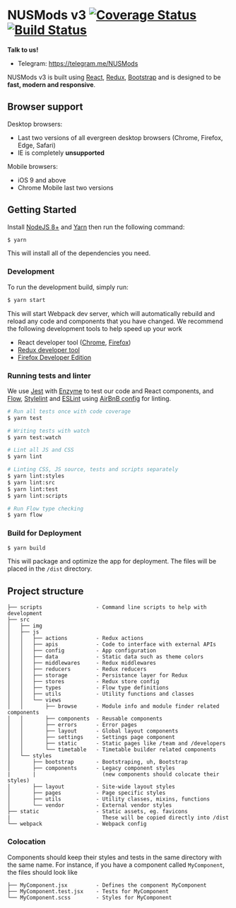 # NUSMods v3 [![Coverage Status](https://coveralls.io/repos/github/nusmodifications/nusmods/badge.svg?branch=master)](https://coveralls.io/github/nusmodifications/nusmods?branch=master) [![Build Status](https://travis-ci.org/nusmodifications/nusmods.svg?branch=hello-team-yijiang)](https://travis-ci.org/nusmodifications/nusmods)

**Talk to us!**

- Telegram: https://telegram.me/NUSMods

NUSMods v3 is built using [React][react], [Redux][redux], [Bootstrap][bootstrap] and is designed to be **fast, modern and responsive**. 

## Browser support 

Desktop browsers: 

- Last two versions of all evergreen desktop browsers (Chrome, Firefox, Edge, Safari) 
- IE is completely **unsupported** 

Mobile browsers: 

- iOS 9 and above 
- Chrome Mobile last two versions 

## Getting Started

Install [NodeJS 8+](https://nodejs.org/en/) and [Yarn](https://yarnpkg.com/en/docs/install) then run the following command:

```sh
$ yarn
```

This will install all of the dependencies you need. 

### Development

To run the development build, simply run:

```sh
$ yarn start
```

This will start Webpack dev server, which will automatically rebuild and reload any code and components that you have changed. We recommend the following development tools to help speed up your work 

- React developer tool ([Chrome](https://chrome.google.com/webstore/detail/react-developer-tools/fmkadmapgofadopljbjfkapdkoienihi), [Firefox](https://addons.mozilla.org/firefox/addon/react-devtools/))
- [Redux developer tool](http://extension.remotedev.io/#installation)
- [Firefox Developer Edition](https://www.mozilla.org/en-US/firefox/developer/)

### Running tests and linter

We use [Jest][jest] with [Enzyme][enzyme] to test our code and React components, and [Flow][flow], [Stylelint][stylelint] and [ESLint][eslint] using [AirBnB config][eslint-airbnb] for linting. 

```sh
# Run all tests once with code coverage
$ yarn test

# Writing tests with watch
$ yarn test:watch

# Lint all JS and CSS
$ yarn lint

# Linting CSS, JS source, tests and scripts separately 
$ yarn lint:styles 
$ yarn lint:src
$ yarn lint:test
$ yarn lint:scripts

# Run Flow type checking
$ yarn flow
```

### Build for Deployment

```sh
$ yarn build
```

This will package and optimize the app for deployment. The files will be placed in the `/dist` directory.  

## Project structure 

```
├── scripts                 - Command line scripts to help with development
├── src
│   ├── img
│   ├── js
│   │   ├── actions         - Redux actions
│   │   ├── apis            - Code to interface with external APIs
│   │   ├── config          - App configuration 
│   │   ├── data            - Static data such as theme colors 
│   │   ├── middlewares     - Redux middlewares 
│   │   ├── reducers        - Redux reducers
│   │   ├── storage         - Persistance layer for Redux 
│   │   ├── stores          - Redux store config 
│   │   ├── types           - Flow type definitions
│   │   ├── utils           - Utility functions and classes 
│   │   └── views
│   │       ├── browse      - Module info and module finder related components
│   │       ├── components  - Reusable components 
│   │       ├── errors      - Error pages 
│   │       ├── layout      - Global layout components
│   │       ├── settings    - Settings page component
│   │       ├── static      - Static pages like /team and /developers
│   │       └── timetable   - Timetable builder related components
│   └── styles
│       ├── bootstrap       - Bootstraping, uh, Bootstrap 
│       ├── components      - Legacy component styles 
|       |                     (new components should colocate their styles) 
│       ├── layout          - Site-wide layout styles 
│       ├── pages           - Page specific styles 
│       ├── utils           - Utility classes, mixins, functions 
│       └── vendor          - External vendor styles 
├── static                  - Static assets, eg. favicons
|                             These will be copied directly into /dist 
└── webpack                 - Webpack config 
```

### Colocation 

Components should keep their styles and tests in the same directory with the same name. For instance, if you have a component called `MyComponent`, the files should look like 

```
├── MyComponent.jsx         - Defines the component MyComponent 
├── MyComponent.test.jsx    - Tests for MyComponent
└── MyComponent.scss        - Styles for MyComponent 
```



[react]: https://reactjs.org/
[redux]: http://redux.js.org/
[bootstrap]: https://getbootstrap.com/
[jest]: https://facebook.github.io/jest/
[enzyme]: http://airbnb.io/enzyme/
[flow]: https://flow.org/
[eslint]: https://eslint.org/
[eslint-airbnb]: https://www.npmjs.com/package/eslint-config-airbnb
[stylelint]: https://stylelint.io/

